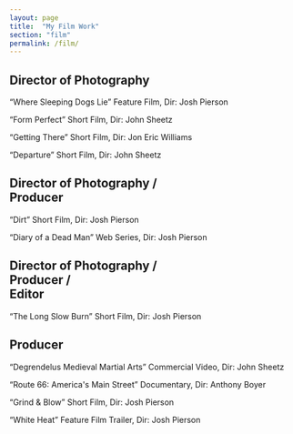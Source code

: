 ```yaml
---
layout: page
title:  "My Film Work"
section: "film"
permalink: /film/
---
```


<section>
  <h1>Director of Photography</h1>
  <p>“Where Sleeping Dogs Lie” Feature Film, Dir: Josh Pierson</p>
  <p>“Form Perfect” Short Film, Dir: John Sheetz</p>
  <p>“Getting There” Short Film, Dir: Jon Eric Williams</p>
  <p>“Departure” Short Film, Dir: John Sheetz</p>
</section>
<section>
  <h1>Director of Photography /<br />Producer</h1>
  <p>“Dirt” Short Film, Dir: Josh Pierson</p>
  <p>“Diary of a Dead Man” Web Series, Dir: Josh Pierson</p>
</section>
<section>
  <h1>Director of Photography /<br />Producer /<br />Editor</h1>
  <p>“The Long Slow Burn” Short Film, Dir: Josh Pierson</p>
</section>
<section>
  <h1>Producer</h1>
  <p>“Degrendelus Medieval Martial Arts” Commercial Video, Dir: John Sheetz</p>
  <p>“Route 66: America's Main Street” Documentary, Dir: Anthony Boyer</p>
  <p>“Grind &amp; Blow” Short Film, Dir: Josh Pierson</p>
  <p>“White Heat” Feature Film Trailer, Dir: Josh Pierson</p>
</section>
